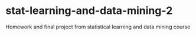 # stat-learning-and-data-mining-2
Homework and final project from statistical learning and data mining course
